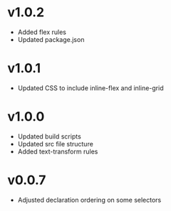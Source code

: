 
# v1.0.2

* Added flex rules
* Updated package.json

# v1.0.1

* Updated CSS to include inline-flex and inline-grid

# v1.0.0

* Updated build scripts
* Updated src file structure
* Added text-transform rules

# v0.0.7

* Adjusted declaration ordering on some selectors
